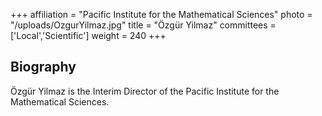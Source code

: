 +++
affiliation = "Pacific Institute for the Mathematical Sciences"
photo = "/uploads/OzgurYilmaz.jpg"
title = "Özgür Yilmaz"
committees = ['Local','Scientific']
weight = 240
+++
## Biography
Özgür Yilmaz is the Interim Director of the Pacific Institute for the
Mathematical Sciences.

